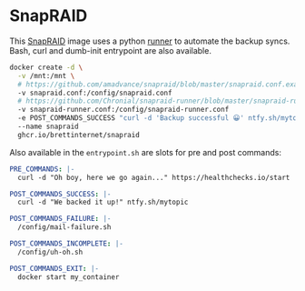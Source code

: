 # SnapRAID

This [SnapRAID](https://www.snapraid.it/) image uses a python [runner](https://github.com/Chronial/snapraid-runner) to automate the backup syncs. Bash, curl and dumb-init entrypoint are also available.

```sh
docker create -d \
  -v /mnt:/mnt \
  # https://github.com/amadvance/snapraid/blob/master/snapraid.conf.example
  -v snapraid.conf:/config/snapraid.conf
  # https://github.com/Chronial/snapraid-runner/blob/master/snapraid-runner.conf.example
  -v snapraid-runner.conf:/config/snapraid-runner.conf
  -e POST_COMMANDS_SUCCESS "curl -d 'Backup successful 😀' ntfy.sh/mytopic"
  --name snapraid
  ghcr.io/brettinternet/snapraid
```

Also available in the `entrypoint.sh` are slots for pre and post commands:

```yaml
PRE_COMMANDS: |-
  curl -d "Oh boy, here we go again..." https://healthchecks.io/start

POST_COMMANDS_SUCCESS: |-
  curl -d "We backed it up!" ntfy.sh/mytopic

POST_COMMANDS_FAILURE: |-
  /config/mail-failure.sh

POST_COMMANDS_INCOMPLETE: |-
  /config/uh-oh.sh

POST_COMMANDS_EXIT: |-
  docker start my_container
```

